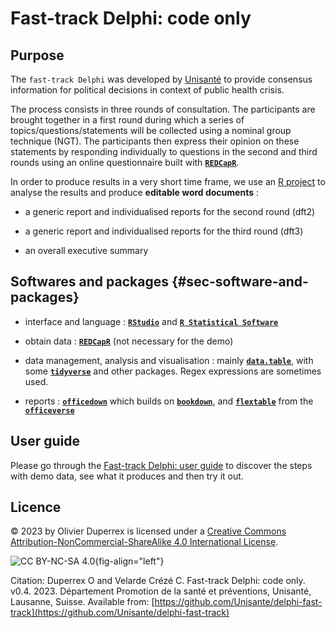 # Fast-track Delphi: code only

## Purpose

The `fast-track Delphi` was developed by [Unisanté](https://www.unisante.ch/) to provide consensus information for political decisions in context of public health crisis.

The process consists in three rounds of consultation. The participants are brought together in a first round during which a series of topics/questions/statements will be collected using a nominal group technique (NGT). The participants then express their opinion on these statements by responding individually to questions in the second and third rounds using an online questionnaire built with [**`REDCapR`**](https://ouhscbbmc.github.io/REDCapR/).

In order to produce results in a very short time frame, we use an [R project](https://r4ds.had.co.nz/workflow-projects.html) to analyse the results and produce **editable word documents** :

-   a generic report and individualised reports for the second round (dft2)

-   a generic report and individualised reports for the third round (dft3)

-   an overall executive summary


## Softwares and packages {#sec-software-and-packages}

-   interface and language : [**`RStudio`**](https://www.rstudio.com/) and [**`R Statistical Software`**](https://www.r-project.org/)

-   obtain data : [**`REDCapR`**](https://ouhscbbmc.github.io/REDCapR/) (not necessary for the demo)

-   data management, analysis and visualisation : mainly [**`data.table`**](https://rdatatable.gitlab.io/data.table/), with some [**`tidyverse`**](https://www.tidyverse.org/) and other packages. Regex expressions are sometimes used.

-   reports : [**`officedown`**](https://ardata-fr.github.io/officeverse/officedown-for-word.html) which builds on [**`bookdown`**](https://pkgs.rstudio.com/bookdown/), and [**`flextable`**](https://davidgohel.github.io/flextable/) from the [**`officeverse`**](https://ardata-fr.github.io/officeverse/index.html)


## User guide

Please go through the [Fast-track Delphi: user guide](https://github.com/Unisante/delphi-fast-track-user-guide) to discover the steps with demo data, see what it produces and then try it out.



## Licence

© 2023 by Olivier Duperrex is licensed under a [Creative Commons Attribution-NonCommercial-ShareAlike 4.0 International License](http://creativecommons.org/licenses/by-nc-sa/4.0/).

![CC BY-NC-SA 4.0](https://licensebuttons.net/l/by-nc-sa/4.0/88x31.png){fig-align="left"}

Citation: Duperrex O and Velarde Crézé C. Fast-track Delphi: code only. v0.4. 2023. Département Promotion de la santé et préventions, Unisanté, Lausanne, Suisse. Available from: [https://github.com/Unisante/delphi-fast-track](https://github.com/Unisante/delphi-fast-track)
